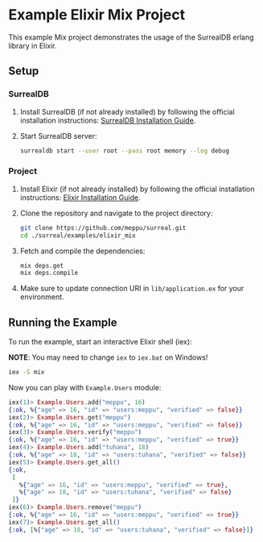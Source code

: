 # Example Elixir Mix Project

This example Mix project demonstrates the usage of the SurrealDB erlang library in Elixir.

## Setup

### SurrealDB

1. Install SurrealDB (if not already installed) by following the official installation instructions: [SurrealDB Installation Guide](https://surrealdb.com/docs/installation).

2. Start SurrealDB server:

   ```bash
   surrealdb start --user root --pass root memory --log debug
   ```

### Project

1. Install Elixir (if not already installed) by following the official installation instructions: [Elixir Installation Guide](https://elixir-lang.org/install.html).

2. Clone the repository and navigate to the project directory:

   ```bash
   git clone https://github.com/meppu/surreal.git
   cd ./surreal/examples/elixir_mix
   ```

3. Fetch and compile the dependencies:

   ```bash
   mix deps.get
   mix deps.compile
   ```

4. Make sure to update connection URI in `lib/application.ex` for your environment.

## Running the Example

To run the example, start an interactive Elixir shell (iex):

**NOTE**: You may need to change `iex` to `iex.bat` on Windows!

```bash
iex -S mix
```

Now you can play with `Example.Users` module:

```elixir
iex(1)> Example.Users.add("meppu", 16)
{:ok, %{"age" => 16, "id" => "users:meppu", "verified" => false}}
iex(2)> Example.Users.get("meppu")
{:ok, %{"age" => 16, "id" => "users:meppu", "verified" => false}}
iex(3)> Example.Users.verify("meppu")
{:ok, %{"age" => 16, "id" => "users:meppu", "verified" => true}}
iex(4)> Example.Users.add("tuhana", 18)
{:ok, %{"age" => 18, "id" => "users:tuhana", "verified" => false}}
iex(5)> Example.Users.get_all()
{:ok,
 [
   %{"age" => 16, "id" => "users:meppu", "verified" => true},
   %{"age" => 18, "id" => "users:tuhana", "verified" => false}
 ]}
iex(6)> Example.Users.remove("meppu")
{:ok, %{"age" => 16, "id" => "users:meppu", "verified" => true}}
iex(7)> Example.Users.get_all()
{:ok, [%{"age" => 18, "id" => "users:tuhana", "verified" => false}]}
```
